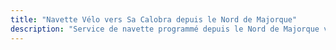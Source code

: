 ```yaml
---
title: "Navette Vélo vers Sa Calobra depuis le Nord de Majorque"
description: "Service de navette programmé depuis le Nord de Majorque vers Sa Calobra. Conquérez la montée mythique, navette au retour."
---
```


<!-- Content will be added later -->
